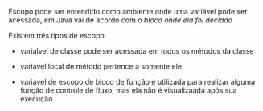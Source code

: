 Escopo pode ser entendido como ambiente onde uma variável pode ser acessada, em Java vai de acordo com o *bloco onde ela foi declada*

Existem três tipos de escopo

 - varialvel de classe pode ser acessada em todos os métodos da classe

- variável local de método pertence a somente ele.

- variável de escopo de bloco de função é utilizada para realizar alguma função de controle de fluxo, mas ela não é visualizaada após sua execução.